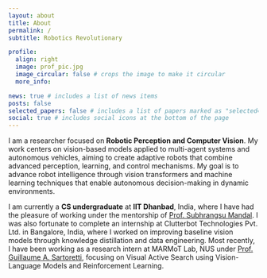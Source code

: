 ```yaml
---
layout: about
title: About
permalink: /
subtitle: Robotics Revolutionary

profile:
  align: right
  image: prof_pic.jpg
  image_circular: false # crops the image to make it circular
  more_info:

news: true # includes a list of news items
posts: false
selected_papers: false # includes a list of papers marked as "selected={true}"
social: true # includes social icons at the bottom of the page
---
```


I am a researcher focused on **Robotic Perception and Computer Vision**. My work centers on vision-based models applied to multi-agent systems and autonomous vehicles, aiming to create adaptive robots that combine advanced perception, learning, and control mechanisms. My goal is to advance robot intelligence through vision transformers and machine learning techniques that enable autonomous decision-making in dynamic environments. 

I am currently a **CS undergraduate** at **IIT Dhanbad**, India, where I have had the pleasure of working under the mentorship of [Prof. Subhrangsu Mandal](https://scholar.google.co.in/citations?user=4Uc5kc0AAAAJ&hl=en). I was also fortunate to complete an internship at Clutterbot Technologies Pvt. Ltd. in Bangalore, India, where I worked on improving baseline vision models through knowledge distillation and data engineering. Most recently,
I have been working as a research intern at MARMoT Lab, NUS under [Prof. Guillaume A. Sartoretti](https://scholar.google.com/citations?user=n7NzZ0sAAAAJ&hl=fr), focusing on Visual Active Search using Vision-Language Models and Reinforcement Learning.
